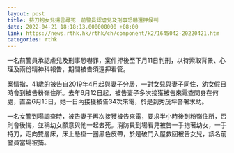 ```yaml
---
layout: post
title: 持刀抱女兒揚言尋死　前警員認虐兒及刑事恐嚇還押候判
date: 2022-04-21 18:18:13.000000000 +08:00
link: https://news.rthk.hk/rthk/ch/component/k2/1645042-20220421.htm
categories: rthk
---
```


一名前警員承認虐兒及刑事恐嚇罪，案件押後至下月11日判刑，以待索取背景、心理及兩份精神科報告，期間被告須還押看管。

案情指，41歲的被告自2019年4月起與妻子分居，一對女兒與妻子同住，幼女假日時會到被告粉嶺住所。去年6月12日起，被告妻子多次接獲被告來電查問身在何處，直至6月15日，她一日內接獲被告34次來電，於是到秀茂坪警署求助。

一名女警到場調查時，被告妻子再次接獲被告來電，要求半小時後到粉嶺住所，否則會後悔，並稱幼女願意與他一起去死。消防員到場看見被告一手抱著幼女，一手持刀，走向雙層床，床上懸掛一圈黑色皮帶，於是破門入屋救回被告女兒，該名前警員當場被捕。
